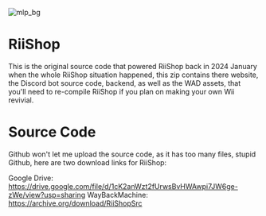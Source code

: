 ![mlp_bg](https://github.com/shelldroid/RiiShop/assets/147950850/aa1a3523-6b6e-46d7-ae09-785f20a87de5)

# RiiShop
This is the original source code that powered RiiShop back in 2024 January when the whole RiiShop situation happened, this zip contains there website, the Discord bot source code, backend, as well as the WAD assets, that you'll need to re-compile RiiShop if you plan on making your own Wii revivial.

# Source Code
Github won't let me upload the source code, as it has too many files, stupid Github, here are two download links for RiiShop:

Google Drive: https://drive.google.com/file/d/1cK2anWzt2fUrwsBvHWAwpi7JW6ge-zWe/view?usp=sharing
WayBackMachine: https://archive.org/download/RiiShopSrc
